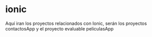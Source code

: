 # ionic
Aquí iran los proyectos relacionados con Ionic, serán los proyectos contactosApp y el proyecto evaluable peliculasApp
